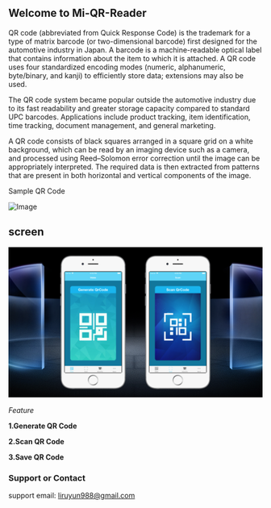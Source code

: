 ## Welcome to Mi-QR-Reader

QR code (abbreviated from Quick Response Code) is the trademark for a type of matrix barcode (or two-dimensional barcode) first designed for the automotive industry in Japan. A barcode is a machine-readable optical label that contains information about the item to which it is attached. A QR code uses four standardized encoding modes (numeric, alphanumeric, byte/binary, and kanji) to efficiently store data; extensions may also be used.

The QR code system became popular outside the automotive industry due to its fast readability and greater storage capacity compared to standard UPC barcodes. Applications include product tracking, item identification, time tracking, document management, and general marketing.

A QR code consists of black squares arranged in a square grid on a white background, which can be read by an imaging device such as a camera, and processed using Reed–Solomon error correction until the image can be appropriately interpreted. The required data is then extracted from patterns that are present in both horizontal and vertical components of the image.

Sample QR Code

![Image](https://upload.wikimedia.org/wikipedia/commons/thumb/d/d0/QR_code_for_mobile_English_Wikipedia.svg/440px-QR_code_for_mobile_English_Wikipedia.svg.png)


## screen


![Image](./sample.png)


*Feature*

**1.Generate QR Code**

**2.Scan QR Code**

**3.Save QR Code**


### Support or Contact

support email: [liruyun988@gmail.com](mailto:luyunma988@gmail.com)
